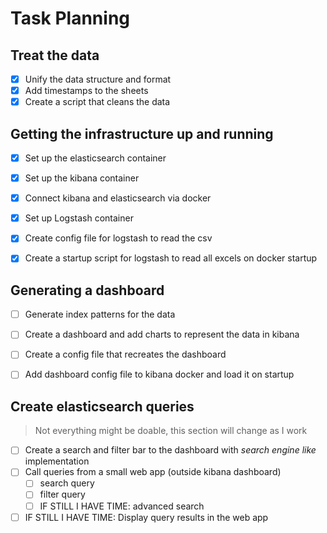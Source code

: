 # Task Planning

## Treat the data
- [x] Unify the data structure and format
- [x] Add timestamps to the sheets
- [x] Create a script that cleans the data

## Getting the infrastructure up and running
- [x] Set up the elasticsearch container
- [x] Set up the kibana container
- [x] Connect kibana and elasticsearch via docker
- [x] Set up Logstash container
- [x] Create config file for logstash to read the csv
- [x] Create a startup script for logstash to read all excels on docker startup


## Generating a dashboard
- [ ] Generate index patterns for the data
- [ ] Create a dashboard and add charts to represent the data in kibana
- [ ] Create a config file that recreates the dashboard
- [ ] Add dashboard config file to kibana docker and load it on startup


## Create elasticsearch queries
> Not everything might be doable, this section will change as I work
- [ ] Create a search and filter bar to the dashboard with _search engine like_ implementation
- [ ] Call queries from a small web app (outside kibana dashboard)
	- [ ] search query
	- [ ] filter query
	- [ ] IF STILL I HAVE TIME: advanced search
- [ ] IF STILL I HAVE TIME: Display query results in the web app